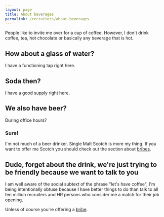 ```yaml
---
layout: page
title: About beverages
permalink: /recruiters/about-beverages
---
```


People like to invite me over for a cup of coffee. However, I don't drink coffee, tea, hot chocolate
 or basically any beverage that is hot.

## How about a glass of water?

I have a functioning tap right here.

## Soda then?

I have a good supply right here.

## We also have beer?

During office hours?

### Sure!

I'm not much of a beer drinker. Single Malt Scotch is more my thing. If you want to offer me Scotch 
you should check out the section about [bribes](/recruiters/bribes).
 
## Dude, forget about the drink, we're just trying to be friendly because we want to talk to you

I am well aware of the social subtext of the phrase "let's have coffee", I'm being intentionally obtuse because
I have better things to do than talk to all ten million recruiters and HR persons who consider me a match for their
job opening.

Unless of course you're offering a [bribe](/recruiters/bribes).
